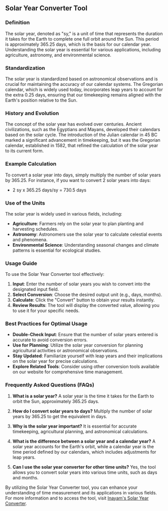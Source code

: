 ## Solar Year Converter Tool

### Definition
The solar year, denoted as "sy," is a unit of time that represents the duration it takes for the Earth to complete one full orbit around the Sun. This period is approximately 365.25 days, which is the basis for our calendar year. Understanding the solar year is essential for various applications, including agriculture, astronomy, and environmental science.

### Standardization
The solar year is standardized based on astronomical observations and is crucial for maintaining the accuracy of our calendar systems. The Gregorian calendar, which is widely used today, incorporates leap years to account for the extra 0.25 days, ensuring that our timekeeping remains aligned with the Earth's position relative to the Sun.

### History and Evolution
The concept of the solar year has evolved over centuries. Ancient civilizations, such as the Egyptians and Mayans, developed their calendars based on the solar cycle. The introduction of the Julian calendar in 45 BC marked a significant advancement in timekeeping, but it was the Gregorian calendar, established in 1582, that refined the calculation of the solar year to its current form.

### Example Calculation
To convert a solar year into days, simply multiply the number of solar years by 365.25. For instance, if you want to convert 2 solar years into days:
- 2 sy x 365.25 days/sy = 730.5 days

### Use of the Units
The solar year is widely used in various fields, including:
- **Agriculture**: Farmers rely on the solar year to plan planting and harvesting schedules.
- **Astronomy**: Astronomers use the solar year to calculate celestial events and phenomena.
- **Environmental Science**: Understanding seasonal changes and climate patterns is essential for ecological studies.

### Usage Guide
To use the Solar Year Converter tool effectively:
1. **Input**: Enter the number of solar years you wish to convert into the designated input field.
2. **Select Conversion**: Choose the desired output unit (e.g., days, months).
3. **Calculate**: Click the "Convert" button to obtain your results instantly.
4. **Review Results**: The tool will display the converted value, allowing you to use it for your specific needs.

### Best Practices for Optimal Usage
- **Double-Check Input**: Ensure that the number of solar years entered is accurate to avoid conversion errors.
- **Use for Planning**: Utilize the solar year conversion for planning agricultural activities or astronomical observations.
- **Stay Updated**: Familiarize yourself with leap years and their implications on the solar year for precise calculations.
- **Explore Related Tools**: Consider using other conversion tools available on our website for comprehensive time management.

### Frequently Asked Questions (FAQs)

1. **What is a solar year?**
   A solar year is the time it takes for the Earth to orbit the Sun, approximately 365.25 days.

2. **How do I convert solar years to days?**
   Multiply the number of solar years by 365.25 to get the equivalent in days.

3. **Why is the solar year important?**
   It is essential for accurate timekeeping, agricultural planning, and astronomical calculations.

4. **What is the difference between a solar year and a calendar year?**
   A solar year accounts for the Earth's orbit, while a calendar year is the time period defined by our calendars, which includes adjustments for leap years.

5. **Can I use the solar year converter for other time units?**
   Yes, the tool allows you to convert solar years into various time units, such as days and months.

By utilizing the Solar Year Converter tool, you can enhance your understanding of time measurement and its applications in various fields. For more information and to access the tool, visit [Inayam's Solar Year Converter](https://www.inayam.co/unit-converter/time).